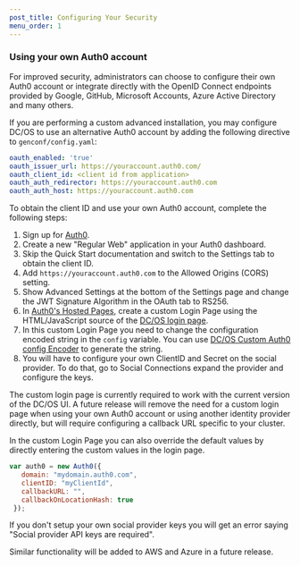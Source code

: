 ```yaml
---
post_title: Configuring Your Security
menu_order: 1
---
```


### Using your own Auth0 account

For improved security, administrators can choose to configure their own Auth0
account or integrate directly with the OpenID Connect endpoints provided by
Google, GitHub, Microsoft Accounts, Azure Active Directory and many others.

If you are performing a custom advanced installation, you may configure DC/OS
to use an alternative Auth0 account by adding the following directive to
`genconf/config.yaml`:

```yaml
oauth_enabled: 'true'
oauth_issuer_url: https://youraccount.auth0.com/
oauth_client_id: <client id from application>
oauth_auth_redirector: https://youraccount.auth0.com
oauth_auth_host: https://youraccount.auth0.com
```

To obtain the client ID and use your own Auth0 account, complete the following steps:

1. Sign up for [Auth0](https://auth0.com/).
2. Create a new "Regular Web" application in your Auth0 dashboard.
3. Skip the Quick Start documentation and switch to the Settings tab to obtain
   the client ID.
4. Add `https://youraccount.auth0.com` to the Allowed Origins (CORS) setting.
5. Show Advanced Settings at the bottom of the Settings page and change the JWT Signature Algorithm in the OAuth tab to RS256.
6. In [Auth0's Hosted Pages](https://manage.auth0.com/#/login_page), create a custom Login Page using the HTML/JavaScript source of the [DC/OS login page](https://dcos.auth0.com/login?client=3yF5TOSzdlI45Q1xspxzeoGBe9fNxm9m).
7. In this custom Login Page you need to change the configuration encoded string in the `config` variable. You can use [DC/OS Custom Auth0 config Encoder](https://rohithzr.github.io/dcos-oauth-config/) to generate the string.
8. You will have to configure your own ClientID and Secret on the social provider. To do that, go to Social Connections expand the provider and configure the keys.

The custom login page is currently required to work with the current version
of the DC/OS UI. A future release will remove the need for a custom login page
when using your own Auth0 account or using another identity provider directly,
but will require configuring a callback URL specific to your cluster.

In the custom Login Page you can also override the default values by directly entering the custom values in the login page.
```javascript
var auth0 = new Auth0({
   domain: "mydomain.auth0.com",
   clientID: "myClientId",
   callbackURL: "",
   callbackOnLocationHash: true
 });
```

If you don't setup your own social provider keys you will get an error saying "Social provider API keys are required".

Similar functionality will be added to AWS and Azure in a future release.